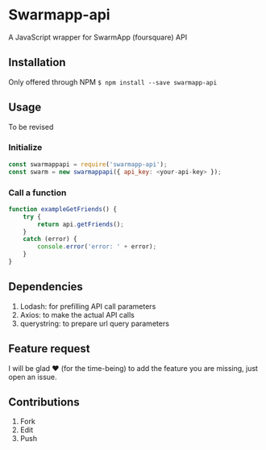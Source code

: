 # Swarmapp-api

A JavaScript wrapper for SwarmApp (foursquare) API

## Installation

Only offered through NPM
`$ npm install --save swarmapp-api`

## Usage

To be revised  

### Initialize

```javascript
const swarmappapi = require('swarmapp-api');
const swarm = new swarmappapi({ api_key: <your-api-key> });
```

### Call a function

```javascript
function exampleGetFriends() {
    try {
        return api.getFriends();
    }
    catch (error) {
        console.error('error: ' + error); 
    }
}
```

## Dependencies

1. Lodash: for prefilling API call parameters
2. Axios: to make the actual API calls
3. querystring: to prepare url query parameters

## Feature request

I will be glad ♥ (for the time-being) to add the feature you are missing, just open an issue.

## Contributions

1. Fork
2. Edit
3. Push